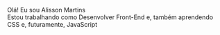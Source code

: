 Olá! Eu sou Alisson Martins
<br>
Estou trabalhando como Desenvolver Front-End e, também 
aprendendo CSS e, futuramente, JavaScript



